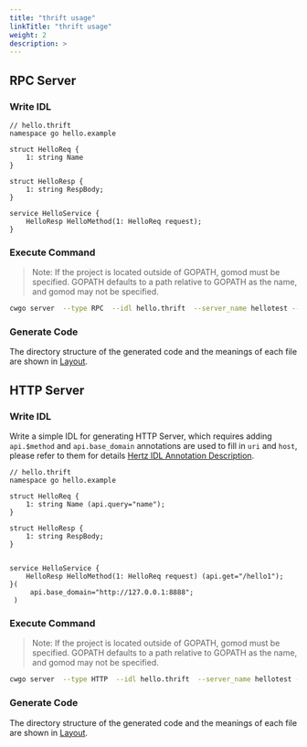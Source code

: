 ```yaml
---
title: "thrift usage"
linkTitle: "thrift usage"
weight: 2
description: >
---
```


## RPC Server

### Write IDL

```thrift
// hello.thrift
namespace go hello.example

struct HelloReq {
    1: string Name
}

struct HelloResp {
    1: string RespBody;
}

service HelloService {
    HelloResp HelloMethod(1: HelloReq request);
}
```

### Execute Command

> Note: If the project is located outside of GOPATH, gomod must be specified. GOPATH defaults to a path relative to GOPATH as the name, and gomod may not be specified.

```sh
cwgo server  --type RPC  --idl hello.thrift  --server_name hellotest --module {{your_module_name}}
```

### Generate Code

The directory structure of the generated code and the meanings of each file are shown in [Layout](/docs/cwgo/tutorials/layout/).

## HTTP Server

### Write IDL

Write a simple IDL for generating HTTP Server, which requires adding `api.$method` and `api.base_domain` annotations are used to fill in `uri` and `host`, please refer to them for details [Hertz IDL Annotation Description](/docs/hertz/tutorials/toolkit/annotation/).

```thrift
// hello.thrift
namespace go hello.example

struct HelloReq {
    1: string Name (api.query="name");
}

struct HelloResp {
    1: string RespBody;
}


service HelloService {
    HelloResp HelloMethod(1: HelloReq request) (api.get="/hello1");
}(
     api.base_domain="http://127.0.0.1:8888";
 )
```

### Execute Command

> Note: If the project is located outside of GOPATH, gomod must be specified. GOPATH defaults to a path relative to GOPATH as the name, and gomod may not be specified.

```sh
cwgo server  --type HTTP  --idl hello.thrift  --server_name hellotest --module {{your_module_name}}
```

### Generate Code

The directory structure of the generated code and the meanings of each file are shown in [Layout](/docs/cwgo/tutorials/layout/).
